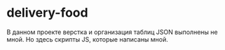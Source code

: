 # delivery-food
В данном проекте верстка и организация таблиц JSON выполнены не мной. Но здесь скрипты JS, которые написаны мной.
